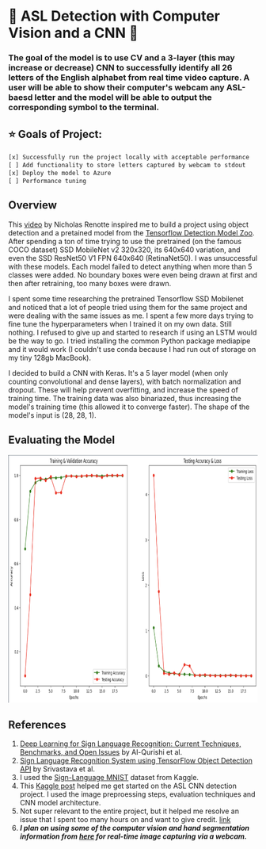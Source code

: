 # 🧠 ASL Detection with Computer Vision and a CNN 🧠
### The goal of the model is to use CV and a 3-layer (this may increase or decrease) CNN to successfully identify all 26 letters of the English alphabet from real time video capture. A user will be able to show their computer's webcam any ASL-baesd letter and the model will be able to output the corresponding symbol to the terminal.

## ⭐ Goals of Project:
    [x] Successfully run the project locally with acceptable performance
    [ ] Add functionality to store letters captured by webcam to stdout
    [x] Deploy the model to Azure
    [ ] Performance tuning
    
## Overview
This [video](https://www.youtube.com/watch?v=yqkISICHH-U&t=3083s) by Nicholas Renotte inspired me to build a project using object detection and a pretained model from the [Tensorflow Detection Model Zoo](https://github.com/tensorflow/models/blob/master/research/object_detection/g3doc/tf2_detection_zoo.md). After spending a ton of time trying to use the pretrained (on the famous COCO dataset) SSD MobileNet v2 320x320, its 640x640 variation, and even the SSD ResNet50 V1 FPN 640x640 (RetinaNet50). I was unsuccessful with these models. Each model failed to detect anything when more than 5 classes were added. No boundary boxes were even being drawn at first and then after retraining, too many boxes were drawn. 

I spent some time researching the pretrained Tensorflow SSD Mobilenet and noticed that a lot of people tried using them for the same project and were dealing with the same issues as me. I spent a few more days trying to fine tune the hyperparameters when I trained it on my own data. Still nothing. I refused to give up and started to research if using an LSTM would be the way to go. I tried installing the common Python package mediapipe and it would work (I couldn't use conda because I had run out of storage on my tiny 128gb MacBook). 

I decided to build a CNN with Keras. It's a 5 layer model (when only counting convolutional and dense layers), with batch normalization and dropout. These will help prevent overfitting, and increase the speed of training time. The training data was also binariazed, thus increasing the model's training time (this allowed it to converge faster). The shape of the model's input is (28, 28, 1).  

## Evaluating the Model 
<img src="https://github.com/oliviacarino/ASL_CNN_Project/blob/master/.readme_images/test_accuracy.png" width="800" height="500">

## References
1. [Deep Learning for Sign Language Recognition: Current Techniques, Benchmarks, and Open Issues](https://ieeexplore.ieee.org/document/9530569) by Al-Qurishi et al.
2. [Sign Language Recognition System using TensorFlow Object Detection API](https://arxiv.org/abs/2201.01486) by Srivastava et al.
3. I used the [Sign-Language MNIST](https://www.kaggle.com/datasets/datamunge/sign-language-mnist) dataset from Kaggle.
4. This [Kaggle post](https://www.kaggle.com/code/madz2000/cnn-using-keras-100-accuracy/notebook) helped me get started on the ASL CNN detection project. I used the image preproessing steps, evaluation techniques and CNN model architecture.
5. Not super relevant to the entire project, but it helped me resolve an issue that I spent too many hours on and want to give credit. [link](https://stackoverflow.com/questions/59942348/cannot-reshape-array-of-size-2352-into-shape-1-28-28-1)
6. ___I plan on using some of the computer vision and hand segmentation information from [here](https://data-flair.training/blogs/sign-language-recognition-python-ml-opencv/) for real-time image capturing via a webcam.___
